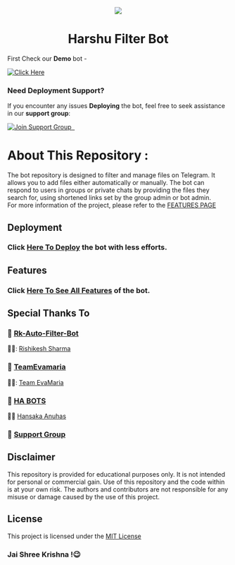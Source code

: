 <p align="center">
  <img src="[https://graph.org/file/a5f6da40168d19a3bedb8.jpg](https://i.ibb.co/2Mx4QrT/6620d9728d6d.jpg)">
</p>
<h1 align="center">
  Harshu Filter Bot
</h1>

First Check our **Demo** bot -

[![Click Here](https://img.shields.io/badge/Demo%20Bot-Click%20Here-blue?style=flat&logo=telegram&labelColor=white&link=https://t.me/Bisal_Files_Talk)](https://t.me/directfilee_bot)

### Need Deployment Support?

If you encounter any issues **Deploying** the bot, feel free to seek assistance in our **support group**:

[![Join Support Group    ](https://img.shields.io/badge/Join%20Support%20Group-Click%20Here-blue?style=flat&logo=telegram&labelColor=white&link=https://t.me/Bisal_Files_Talk)](https://t.me/Bisal_Files_Talk)

# About This Repository :

The bot repository is designed to filter and manage files on Telegram. It allows you to add files either automatically or manually. The bot can respond to users in groups or private chats by providing the files they search for, using shortened links set by the group admin or bot admin.
<br>
For more information of the project, please refer to the [FEATURES PAGE](https://github.com/biisal/biisal-filter-bot/blob/main/readme/FEATURES.md)

## Deployment

### Click [Here To Deploy](https://github.com/biisal/biisal-filter-bot/blob/main/readme/DEPLOYMENT.md) the bot with less efforts.

## Features

### Click [Here To See All Features](https://github.com/biisal/biisal-filter-bot/blob/main/readme/FEATURES.md) of the bot.

## Special Thanks To

### 🔧 [Rk-Auto-Filter-Bot](https://github.com/biisal/rk-Auto-Filter-Bot)

🧑‍💻: [Rishikesh Sharma](https://github.com/Rishikesh-Sharma09)

### 🔧 [TeamEvamaria](https://github.com/EvamariaTG/EvaMaria)

🧑‍💻: [Team EvaMaria](https://t.me/TeamEvamaria)

### 🔧 [HA BOTS](https://github.com/HA-Bots)

🧑‍💻 [Hansaka Anuhas](https://t.me/Hansaka_Anuhas)

### 🔧 [Support Group](https://t.me/Bisal_Files_Talk)

## Disclaimer

This repository is provided for educational purposes only. It is not intended for personal or commercial gain. Use of this repository and the code within is at your own risk. The authors and contributors are not responsible for any misuse or damage caused by the use of this project.

## License

This project is licensed under the [MIT License](https://github.com/biisal/biisal-filter-bot/blob/main/LICENSE)

### Jai Shree Krishna !😉
